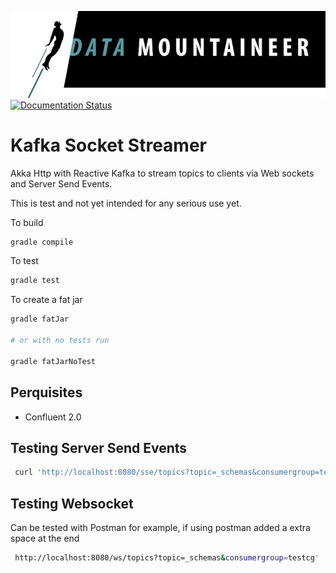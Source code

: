 ![](../images/DM-logo.jpg)
[![Documentation Status](https://readthedocs.org/projects/streamreactor/badge/?version=latest)](http://streamreactor.readthedocs.io/en/latest/socket-streamer.html#kafka-socket-streamer)


# Kafka Socket Streamer

Akka Http with Reactive Kafka to stream topics to clients via Web sockets and Server Send Events.

This is test and not yet intended for any serious use yet.

To build

```bash
gradle compile
```

To test

```bash
gradle test
```

To create a fat jar

```bash
gradle fatJar

# or with no tests run

gradle fatJarNoTest
```

## Perquisites

* Confluent 2.0


## Testing Server Send Events

```bash
 curl 'http://localhost:8080/sse/topics?topic=_schemas&consumergroup=testcg'
```

## Testing Websocket

Can be tested with Postman for example, if using postman added a extra space at the end

```bash
 http://localhost:8080/ws/topics?topic=_schemas&consumergroup=testcg'
```
